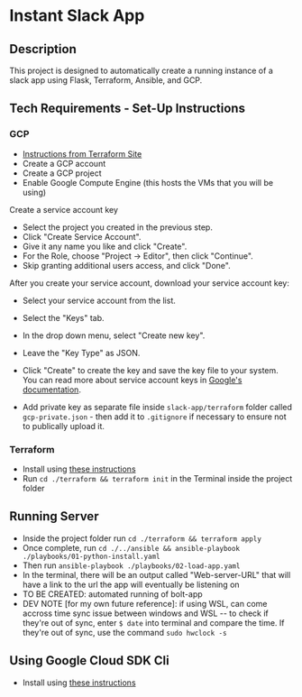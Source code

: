 # Instant Slack App

## Description

This project is designed to automatically create a running instance of a slack app using Flask, Terraform, Ansible, and GCP.

## Tech Requirements - Set-Up Instructions

### GCP

* [Instructions from Terraform Site](https://developer.hashicorp.com/terraform/tutorials/gcp-get-started/google-cloud-platform-build)
* Create a GCP account
* Create a GCP project
* Enable Google Compute Engine (this hosts the VMs that you will be using)

Create a service account key
* Select the project you created in the previous step.
* Click "Create Service Account".
* Give it any name you like and click "Create".
* For the Role, choose "Project -> Editor", then click "Continue".
* Skip granting additional users access, and click "Done".

After you create your service account, download your service account key:
* Select your service account from the list.
* Select the "Keys" tab.
* In the drop down menu, select "Create new key".
* Leave the "Key Type" as JSON.
* Click "Create" to create the key and save the key file to your system.
You can read more about service account keys in [Google's documentation](https://cloud.google.com/iam/docs/creating-managing-service-account-keys).

* Add private key as separate file inside `slack-app/terraform` folder called `gcp-private.json` - then add it to `.gitignore` if necessary to ensure not to publically upload it.

### Terraform

* Install using [these instructions](https://developer.hashicorp.com/terraform/tutorials/aws-get-started/install-cli)
* Run `cd ./terraform && terraform init` in the Terminal inside the project folder

## Running Server

* Inside the project folder run `cd ./terraform && terraform apply`
* Once complete, run `cd ./../ansible && ansible-playbook ./playbooks/01-python-install.yaml`
* Then run `ansible-playbook ./playbooks/02-load-app.yaml` 
* In the terminal, there will be an output called "Web-server-URL" that will have a link to the url the app will eventually be listening on
* TO BE CREATED: automated running of bolt-app
* DEV NOTE [for my own future reference]: if using WSL, can come accross time sync issue between windows and WSL -- to check if they're out of sync, enter `$ date` into terminal and compare the time. If they're out of sync, use the command `sudo hwclock -s`

## Using Google Cloud SDK Cli

* Install using [these instructions](https://cloud.google.com/sdk/docs/install#linux)